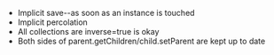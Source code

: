 
* Implicit save--as soon as an instance is touched
* Implicit percolation
* All collections are inverse=true is okay
* Both sides of parent.getChildren/child.setParent are kept up to date


